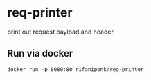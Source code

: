 # req-printer
print out request payload and header


## Run via docker

```
docker run -p 8080:80 rifaniponk/req-printer
```